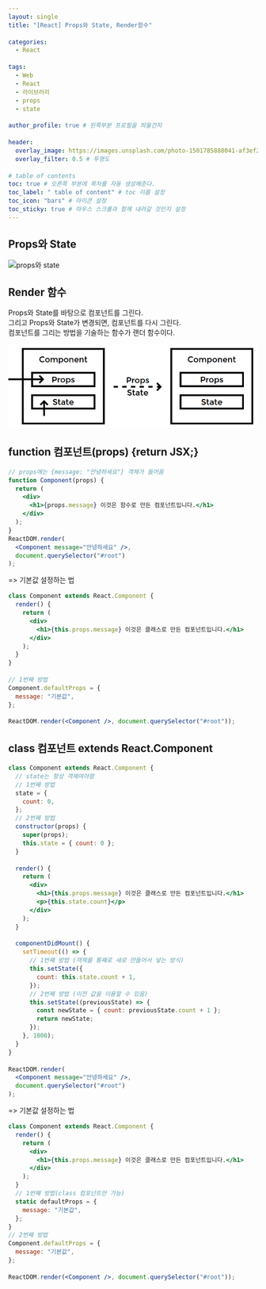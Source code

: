 ```yaml
---
layout: single
title: "[React] Props와 State, Render함수"

categories:
  - React

tags:
  - Web
  - React
  - 라이브러리
  - props
  - state

author_profile: true # 왼쪽부분 프로필을 띄울건지

header:
  overlay_image: https://images.unsplash.com/photo-1501785888041-af3ef285b470?ixlib=rb-1.2.1&ixid=eyJhcHBfaWQiOjEyMDd9&auto=format&fit=crop&w=1350&q=80
  overlay_filter: 0.5 # 투명도

# table of contents
toc: true # 오른쪽 부분에 목차를 자동 생성해준다.
toc_label: " table of content" # toc 이름 설정
toc_icon: "bars" # 아이콘 설정
toc_sticky: true # 마우스 스크롤과 함께 내려갈 것인지 설정
---
```


## Props와 State

![props와 state](../../images/props%EC%99%80%20state.png)

## Render 함수

Props와 State를 바탕으로 컴포넌트를 그린다.  
그리고 Props와 State가 변경되면, 컴포넌트를 다시 그린다.  
컴포넌트를 그리는 방법을 기술하는 함수가 랜더 함수이다.

![render](../../images/render%ED%95%A8%EC%88%98.png)

## function 컴포넌트(props) {return JSX;}

```jsx
// props에는 {message: "안녕하세요"} 객체가 들어옴
function Component(props) {
  return (
    <div>
      <h1>{props.message} 이것은 함수로 만든 컴포넌트입니다.</h1>
    </div>
  );
}
ReactDOM.render(
  <Component message="안녕하세요" />,
  document.querySelector("#root")
);
```

=> 기본값 설정하는 법

```jsx
class Component extends React.Component {
  render() {
    return (
      <div>
        <h1>{this.props.message} 이것은 클래스로 만든 컴포넌트입니다.</h1>
      </div>
    );
  }
}

// 1번째 방법
Component.defaultProps = {
  message: "기본값",
};

ReactDOM.render(<Component />, document.querySelector("#root"));
```

## class 컴포넌트 extends React.Component

```jsx
class Component extends React.Component {
  // state는 항상 객체여야함
  // 1번째 방법
  state = {
    count: 0,
  };
  // 2번째 방법
  constructor(props) {
    super(props);
    this.state = { count: 0 };
  }

  render() {
    return (
      <div>
        <h1>{this.props.message} 이것은 클래스로 만든 컴포넌트입니다.</h1>
        <p>{this.state.count}</p>
      </div>
    );
  }

  componentDidMount() {
    setTimeout(() => {
      // 1번째 방법 (객체를 통째로 새로 만들어서 넣는 방식)
      this.setState({
        count: this.state.count + 1,
      });
      // 2번째 방법 (이전 값을 이용할 수 있음)
      this.setState((previousState) => {
        const newState = { count: previousState.count + 1 };
        return newState;
      });
    }, 1000);
  }
}

ReactDOM.render(
  <Component message="안녕하세요" />,
  document.querySelector("#root")
);
```

=> 기본값 설정하는 법

```jsx
class Component extends React.Component {
  render() {
    return (
      <div>
        <h1>{this.props.message} 이것은 클래스로 만든 컴포넌트입니다.</h1>
      </div>
    );
  }
  // 1번째 방법(class 컴포넌트만 가능)
  static defaultProps = {
    message: "기본값",
  };
}
// 2번째 방법
Component.defaultProps = {
  message: "기본값",
};

ReactDOM.render(<Component />, document.querySelector("#root"));
```
